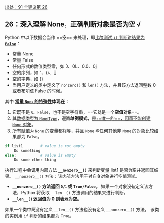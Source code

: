 
[出处：91 个建议第 26]()

## **26**：深入理解 None，正确判断对象是否为空 √ 

Python 中以下数据会当作 ==**空**== 来处理，即<u>比尔测试 `if` 判断时结果为 **`False`**</u>：
* 常量 None
* 常量 False
* 任何形式的数值类型零，如 0、0L、0.0、0j
* 空的序列，如 "、()、[]
* 空的字典，如 {}
* 当用户定义的类中定义了 `nonzero()` 和 `len()` 方法，并且该方法返回整数 0 或者布尔值 False 的时候。

其中 <u>**常量 `None` 的特殊性</u>体现在** ：
1. 它既不是 `0`、`False`，也不是空字符串，==它就是一个**空值对象**==。
2. 其<u>数据类型为 `NoneType`</u>，遵循**单例模式**，<u>是==唯一的==，因而不能创建 `None` 对象</u>。
3. 所有赋值为 `None` 的变量都相等，并且 `None` 与任何其他非 `None` 的对象比较结果都为 `False`。

```python
if list1        # value is not empty
    Do something
else:           # value is empty
    Do some other thing
```

执行过程中会调用内部方法 **`__nonzero__()`** 来判断变量 list1 是否为空并返回其结果。
`__nonzero__()` 方法：该内部方法用于对自身对象进行空值测试。

- **`__nonzero__()` 方法返回 `0/1` 或 `True/False`。**
  如果一个对象没有定义该方法，Python 将获取 `__len__()` 方法调用的结果来进行判断。
- **`__len__()` 返回值为 0 则表示为空。**

如果一个类中既没有定义 `__len__()` 方法也没有定义 `__nonzero__()` 方法，
该类的实例用 `if` 判断的结果都为 `True`。

